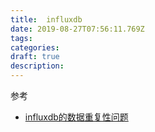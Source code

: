 ```yaml
---
title:  influxdb
date: 2019-08-27T07:56:11.769Z
tags: 
categories:
draft: true
description: 
---
```



参考  

- [influxdb的数据重复性问题](https://docs.influxdata.com/influxdb/v1.7/troubleshooting/frequently-asked-questions/#how-does-influxdb-handle-duplicate-points)